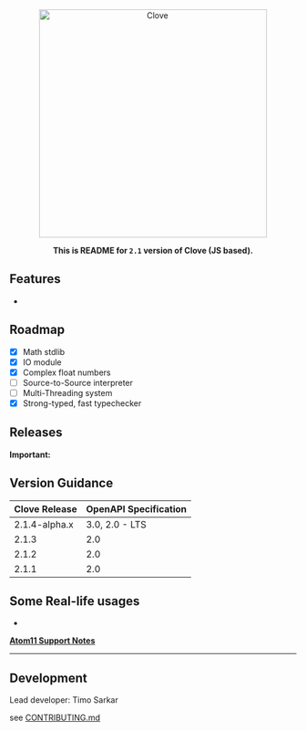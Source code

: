 <div align="center">
  <img alt="Clove" src="https://raw.githubusercontent.com/Clove-lang/clove-assets/master/clove-banner.png" width="400px" />


**This is README for `2.1` version of Clove (JS based).**



</div>





## Features
- 

## Roadmap
  - [x] Math stdlib
  - [x] IO module
  - [x] Complex float numbers
  - [ ] Source-to-Source interpreter 
  - [ ] Multi-Threading system
  - [x] Strong-typed, fast typechecker

## Releases
**Important:** 

## Version Guidance
| Clove Release | OpenAPI Specification |
|:--------------|:----------------------|
| 2.1.4-alpha.x | 3.0, 2.0 - LTS        |
| 2.1.3         | 2.0                   |
| 2.1.2         | 2.0                   |
| 2.1.1         | 2.0                   |

## Some Real-life usages
- 



[**Atom11 Support Notes**]()

-----------
## Development
Lead developer: Timo Sarkar

see [CONTRIBUTING.md](.github/CONTRIBUTING.md)
